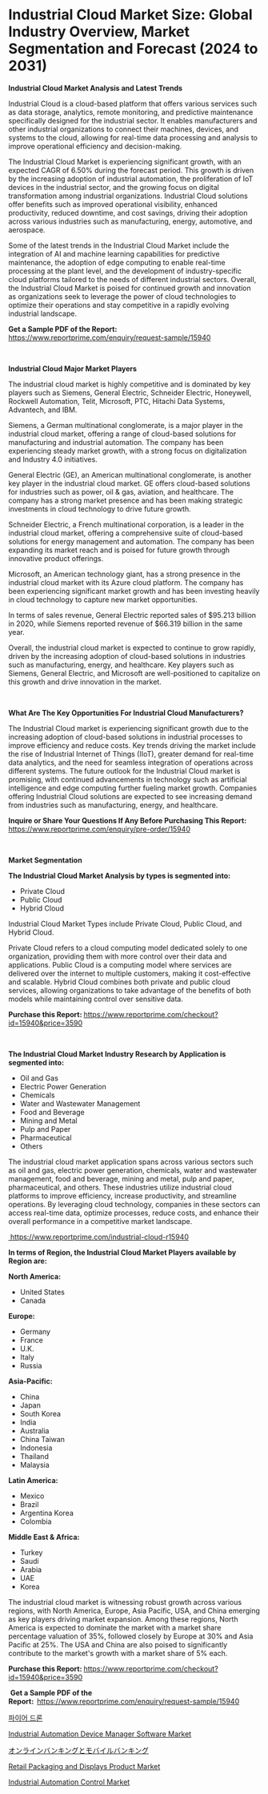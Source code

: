 <p><h1>Industrial Cloud Market Size: Global Industry Overview, Market Segmentation and Forecast (2024 to 2031)</h1></p><p><strong>Industrial Cloud Market Analysis and Latest Trends</strong></p>
<p><p>Industrial Cloud is a cloud-based platform that offers various services such as data storage, analytics, remote monitoring, and predictive maintenance specifically designed for the industrial sector. It enables manufacturers and other industrial organizations to connect their machines, devices, and systems to the cloud, allowing for real-time data processing and analysis to improve operational efficiency and decision-making.</p><p>The Industrial Cloud Market is experiencing significant growth, with an expected CAGR of 6.50% during the forecast period. This growth is driven by the increasing adoption of industrial automation, the proliferation of IoT devices in the industrial sector, and the growing focus on digital transformation among industrial organizations. Industrial Cloud solutions offer benefits such as improved operational visibility, enhanced productivity, reduced downtime, and cost savings, driving their adoption across various industries such as manufacturing, energy, automotive, and aerospace.</p><p>Some of the latest trends in the Industrial Cloud Market include the integration of AI and machine learning capabilities for predictive maintenance, the adoption of edge computing to enable real-time processing at the plant level, and the development of industry-specific cloud platforms tailored to the needs of different industrial sectors. Overall, the Industrial Cloud Market is poised for continued growth and innovation as organizations seek to leverage the power of cloud technologies to optimize their operations and stay competitive in a rapidly evolving industrial landscape.</p></p>
<p><strong>Get a Sample PDF of the Report:&nbsp;</strong> <a href="https://www.reportprime.com/enquiry/request-sample/15940">https://www.reportprime.com/enquiry/request-sample/15940</a></p>
<p>&nbsp;</p>
<p><strong>Industrial Cloud Major Market Players</strong></p>
<p><p>The industrial cloud market is highly competitive and is dominated by key players such as Siemens, General Electric, Schneider Electric, Honeywell, Rockwell Automation, Telit, Microsoft, PTC, Hitachi Data Systems, Advantech, and IBM.</p><p>Siemens, a German multinational conglomerate, is a major player in the industrial cloud market, offering a range of cloud-based solutions for manufacturing and industrial automation. The company has been experiencing steady market growth, with a strong focus on digitalization and Industry 4.0 initiatives.</p><p>General Electric (GE), an American multinational conglomerate, is another key player in the industrial cloud market. GE offers cloud-based solutions for industries such as power, oil & gas, aviation, and healthcare. The company has a strong market presence and has been making strategic investments in cloud technology to drive future growth.</p><p>Schneider Electric, a French multinational corporation, is a leader in the industrial cloud market, offering a comprehensive suite of cloud-based solutions for energy management and automation. The company has been expanding its market reach and is poised for future growth through innovative product offerings.</p><p>Microsoft, an American technology giant, has a strong presence in the industrial cloud market with its Azure cloud platform. The company has been experiencing significant market growth and has been investing heavily in cloud technology to capture new market opportunities.</p><p>In terms of sales revenue, General Electric reported sales of $95.213 billion in 2020, while Siemens reported revenue of $66.319 billion in the same year.</p><p>Overall, the industrial cloud market is expected to continue to grow rapidly, driven by the increasing adoption of cloud-based solutions in industries such as manufacturing, energy, and healthcare. Key players such as Siemens, General Electric, and Microsoft are well-positioned to capitalize on this growth and drive innovation in the market.</p></p>
<p>&nbsp;</p>
<p><strong>What Are The Key Opportunities For Industrial Cloud Manufacturers?</strong></p>
<p><p>The Industrial Cloud market is experiencing significant growth due to the increasing adoption of cloud-based solutions in industrial processes to improve efficiency and reduce costs. Key trends driving the market include the rise of Industrial Internet of Things (IIoT), greater demand for real-time data analytics, and the need for seamless integration of operations across different systems. The future outlook for the Industrial Cloud market is promising, with continued advancements in technology such as artificial intelligence and edge computing further fueling market growth. Companies offering Industrial Cloud solutions are expected to see increasing demand from industries such as manufacturing, energy, and healthcare.</p></p>
<p><strong>Inquire or Share Your Questions If Any Before Purchasing This Report:</strong> <a href="https://www.reportprime.com/enquiry/pre-order/15940">https://www.reportprime.com/enquiry/pre-order/15940</a></p>
<p>&nbsp;</p>
<p><strong>Market Segmentation</strong></p>
<p><strong>The Industrial Cloud Market Analysis by types is segmented into:</strong></p>
<p><ul><li>Private Cloud</li><li>Public Cloud</li><li>Hybrid Cloud</li></ul></p>
<p><p>Industrial Cloud Market Types include Private Cloud, Public Cloud, and Hybrid Cloud. </p><p>Private Cloud refers to a cloud computing model dedicated solely to one organization, providing them with more control over their data and applications. Public Cloud is a computing model where services are delivered over the internet to multiple customers, making it cost-effective and scalable. Hybrid Cloud combines both private and public cloud services, allowing organizations to take advantage of the benefits of both models while maintaining control over sensitive data.</p></p>
<p><strong>Purchase this Report:&nbsp;</strong><a href="https://www.reportprime.com/checkout?id=15940&price=3590">https://www.reportprime.com/checkout?id=15940&price=3590</a></p>
<p>&nbsp;</p>
<p><strong>The Industrial Cloud Market Industry Research by Application is segmented into:</strong></p>
<p><ul><li>Oil and Gas</li><li>Electric Power Generation</li><li>Chemicals</li><li>Water and Wastewater Management</li><li>Food and Beverage</li><li>Mining and Metal</li><li>Pulp and Paper</li><li>Pharmaceutical</li><li>Others</li></ul></p>
<p><p>The industrial cloud market application spans across various sectors such as oil and gas, electric power generation, chemicals, water and wastewater management, food and beverage, mining and metal, pulp and paper, pharmaceutical, and others. These industries utilize industrial cloud platforms to improve efficiency, increase productivity, and streamline operations. By leveraging cloud technology, companies in these sectors can access real-time data, optimize processes, reduce costs, and enhance their overall performance in a competitive market landscape.</p></p>
<p><a href="https://www.reportprime.com/industrial-cloud-r15940">&nbsp;https://www.reportprime.com/industrial-cloud-r15940</a></p>
<p><strong>In terms of Region, the Industrial Cloud Market Players available by Region are:</strong></p>
<p>
    <p> <strong> North America: </strong>
        <ul>
            <li>United States</li>
            <li>Canada</li>
        </ul>
        </p> 
    <p> <strong> Europe: </strong>
        <ul>
            <li>Germany</li>
            <li>France</li>
            <li>U.K.</li>
            <li>Italy</li>
            <li>Russia</li>
        </ul>
        </p> 
    <p> <strong> Asia-Pacific: </strong>
        <ul>
            <li>China</li>
            <li>Japan</li>
            <li>South Korea</li>
            <li>India</li>
            <li>Australia</li>
            <li>China Taiwan</li>
            <li>Indonesia</li>
            <li>Thailand</li>
            <li>Malaysia</li>
        </ul>
        </p> 
    <p> <strong> Latin America: </strong>
        <ul>
            <li>Mexico</li>
            <li>Brazil</li>
            <li>Argentina Korea</li>
            <li>Colombia</li>
        </ul>
        </p> 
    <p> <strong> Middle East & Africa: </strong>
        <ul>
            <li>Turkey</li>
            <li>Saudi</li>
            <li>Arabia</li>
            <li>UAE</li>
            <li>Korea</li>
        </ul>
    </p>
    </p>
<p><p>The industrial cloud market is witnessing robust growth across various regions, with North America, Europe, Asia Pacific, USA, and China emerging as key players driving market expansion. Among these regions, North America is expected to dominate the market with a market share percentage valuation of 35%, followed closely by Europe at 30% and Asia Pacific at 25%. The USA and China are also poised to significantly contribute to the market's growth with a market share of 5% each.</p></p>
<p><strong>Purchase this Report: </strong><a href="https://www.reportprime.com/checkout?id=15940&price=3590">https://www.reportprime.com/checkout?id=15940&price=3590</a></p>
<p>&nbsp;<strong>Get a Sample PDF of the Report:&nbsp;&nbsp;</strong><a href="https://www.reportprime.com/enquiry/request-sample/15940">https://www.reportprime.com/enquiry/request-sample/15940</a></p>
<p><strong></strong></p>
<p><p><a href="https://github.com/khytkeqagplkzqvh/Market-Research-Report-List-2/blob/main/100943976511.md">파이어 드론</a></p><p><a href="https://github.com/Airanohannonzb68e5pb53oc1/Market-Research-Report-List-2/blob/main/industrial-automation-device-manager-software-market.md">Industrial Automation Device Manager Software Market</a></p><p><a href="https://github.com/bucuel854722/Market-Research-Report-List-2/blob/main/706820482103.md">オンラインバンキングとモバイルバンキング</a></p><p><a href="https://issuu.com/reportprime-2/docs/retail-packaging-and-displays-product-market-size-">Retail Packaging and Displays Product Market</a></p><p><a href="https://github.com/fiixsa/Market-Research-Report-List-2/blob/main/industrial-automation-control-market.md">Industrial Automation Control Market</a></p></p>